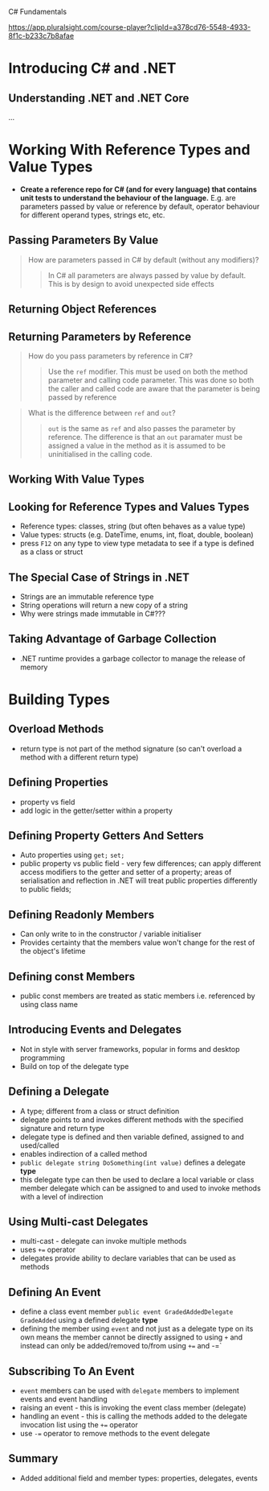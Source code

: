 C# Fundamentals

https://app.pluralsight.com/course-player?clipId=a378cd76-5548-4933-8f1c-b233c7b8afae

# Introducing C# and .NET
## Understanding .NET and .NET Core
...

# Working With Reference Types and Value Types
- **Create a reference repo for C# (and for every language) that contains unit tests to understand the behaviour of the language.**  E.g. are parameters passed by value or reference by default, operator behaviour for different operand types, strings etc, etc.

## Passing Parameters By Value
> How are parameters passed in C# by default (without any modifiers)?
>> In C# all parameters are always passed by value by default.  This is by design to avoid unexpected side effects

## Returning Object References

## Returning Parameters by Reference
> How do you pass parameters by reference in C#?
>> Use the `ref` modifier.  This must be used on both the method parameter and calling code parameter.  This was done so both the caller and called code are aware that the parameter is being passed by reference

> What is the difference between `ref` and `out`?
>> `out` is the same as `ref` and also passes the parameter by reference.  The difference is that an `out` paramater must be assigned a value in the method as it is assumed to be uninitialised in the calling code.

## Working With Value Types


## Looking for Reference Types and Values Types
- Reference types: classes, string (but often behaves as a value type)
- Value types: structs (e.g. DateTime, enums, int, float, double, boolean)
- press `F12` on any type to view type metadata to see if a type is defined as a class or struct

## The Special Case of Strings in .NET
- Strings are an immutable reference type
- String operations will return a new copy of a string
- Why were strings made immutable in C#???

## Taking Advantage of Garbage Collection
- .NET runtime provides a garbage collector to manage the release of memory

# Building Types

## Overload Methods
- return type is not part of the method signature (so can't overload a method with a different return type)

## Defining Properties
- property vs field
- add logic in the getter/setter within a property

## Defining Property Getters And Setters
- Auto properties using `get;` `set;`
- public property vs public field - very few differences; can apply different access modifiers to the getter and setter of a property; areas of serialisation and reflection in .NET will treat public properties differently to public fields; 

## Defining Readonly Members
- Can only write to in the constructor / variable initialiser
- Provides certainty that the members value won't change for the rest of the object's lifetime

## Defining const Members
- public const members are treated as static members i.e. referenced by using class name

## Introducing Events and Delegates
- Not in style with server frameworks, popular in forms and desktop programming
- Build on top of the delegate type

## Defining a Delegate
- A type; different from a class or struct definition
- delegate points to and invokes different methods with the specified signature and return type
- delegate type is defined and then variable defined, assigned to and used/called
- enables indirection of a called method
- `public delegate string DoSomething(int value)` defines a delegate **type**
- this delegate type can then be used to declare a local variable or class member delegate which can be assigned to and used to invoke methods with a level of indirection

## Using Multi-cast Delegates
- multi-cast - delegate can invoke multiple methods
- uses `+=` operator 
- delegates provide ability to declare variables that can be used as methods

## Defining An Event
- define a class event member `public event GradedAddedDelegate GradeAdded` using a defined delegate **type**
- defining the member using `event` and not just as a delegate type on its own means the member cannot be directly assigned to using `+` and instead can only be added/removed to/from using `+=` and -=`

## Subscribing To An Event
- `event` members can be used with `delegate` members to implement events and event handling
- raising an event - this is invoking the event class member (delegate)
- handling an event - this is calling the methods added to the delegate invocation list using the `+=` operator
- use `-=` operator to remove methods to the event delegate

## Summary
- Added additional field and member types: properties, delegates, events

